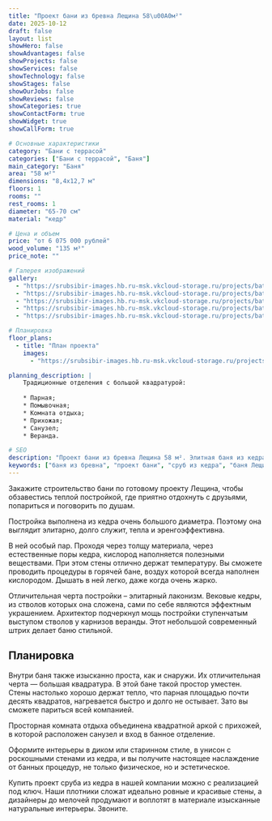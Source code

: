 ```yaml
---
title: "Проект бани из бревна Лещина 58\u00A0м²"
date: 2025-10-12
draft: false
layout: list
showHero: false
showAdvantages: false
showProjects: false
showServices: false
showTechnology: false
showStages: false
showOurJobs: false
showReviews: false
showCategories: true
showContactForm: true
showWidget: true
showCallForm: true

# Основные характеристики
category: "Бани с террасой"
categories: ["Бани с террасой", "Баня"]
main_category: "Баня"
area: "58 м²"
dimensions: "8,4х12,7 м"
floors: 1
rooms: ""
rest_rooms: 1
diameter: "65-70 см"
material: "кедр"

# Цена и объем
price: "от 6 075 000 рублей"
wood_volume: "135 м³"
price_note: ""

# Галерея изображений
gallery:
  - "https://srubsibir-images.hb.ru-msk.vkcloud-storage.ru/projects/baths/leshina-58/leshina-58-1.jpg"
  - "https://srubsibir-images.hb.ru-msk.vkcloud-storage.ru/projects/baths/leshina-58/leshina-58-2.jpg"
  - "https://srubsibir-images.hb.ru-msk.vkcloud-storage.ru/projects/baths/leshina-58/leshina-58-3.jpg"
  - "https://srubsibir-images.hb.ru-msk.vkcloud-storage.ru/projects/baths/leshina-58/leshina-58-4.jpg"
  - "https://srubsibir-images.hb.ru-msk.vkcloud-storage.ru/projects/baths/leshina-58/leshina-58-5.png"

# Планировка
floor_plans:
  - title: "План проекта"
    images:
      - "https://srubsibir-images.hb.ru-msk.vkcloud-storage.ru/projects/baths/leshina-58/leshina-58-5.png"

planning_description: |
    Традиционные отделения с большой квадратурой:
    
    * Парная;
    * Помывочная;
    * Комната отдыха;
    * Прихожая;
    * Санузел;
    * Веранда.

# SEO
description: "Проект бани из бревна Лещина 58 м². Элитная баня из кедра большого диаметра 65-70 см с просторными помещениями и террасой."
keywords: ["баня из бревна", "проект бани", "сруб из кедра", "баня Лещина", "баня с террасой", "элитная баня"]
---
```


Закажите строительство бани по готовому проекту Лещина, чтобы обзавестись теплой постройкой, где приятно отдохнуть с друзьями, попариться и поговорить по душам.

Постройка выполнена из кедра очень большого диаметра. Поэтому она выглядит элитарно, долго служит, тепла и эренгоэффективна.

В ней особый пар. Проходя через толщу материала, через естественные поры кедра, кислород наполняется полезными веществами. При этом стены отлично держат температуру. Вы сможете проводить процедуры в горячей бане, воздух которой всегда наполнен кислородом. Дышать в ней легко, даже когда очень жарко.

Отличительная черта постройки – элитарный лаконизм. Вековые кедры, из стволов которых она сложена, сами по себе являются эффектным украшением. Архитектор подчеркнул мощь постройки ступенчатым выступом стволов у карнизов веранды. Этот небольшой современный штрих делает баню стильной.

## Планировка

Внутри баня также изысканно проста, как и снаружи. Их отличительная черта — большая квадратура. В этой бане такой простор уместен. Стены настолько хорошо держат тепло, что парная площадью почти десять квадратов, нагревается быстро и долго не остывает. Зато вы сможете париться всей компанией.

Просторная комната отдыха объединена квадратной аркой с прихожей, в которой расположен санузел и вход в банное отделение.

Оформите интерьеры в диком или старинном стиле, в унисон с роскошными стенами из кедра, и вы получите настоящее наслаждение от банных процедур, не только физическое, но и эстетическое.

Купить проект сруба из кедра в нашей компании можно с реализацией под ключ. Наши плотники сложат идеально ровные и красивые стены, а дизайнеры до мелочей продумают и воплотят в материале изысканные натуральные интерьеры. Звоните.